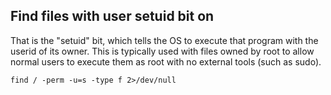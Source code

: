Find files with user setuid bit on
----

That is the "setuid" bit, which tells the OS to execute that program with the userid of its owner. This is typically used with files owned by root to allow normal users to execute them as root with no external tools (such as sudo).

```
find / -perm -u=s -type f 2>/dev/null
```
